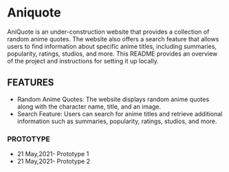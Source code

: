 # Aniquote
AniQuote is an under-construction website that provides a collection of random anime quotes. The website also offers a search feature that allows users to find information about specific anime titles, including summaries, popularity, ratings, studios, and more. This README provides an overview of the project and instructions for setting it up locally.
## FEATURES
* Random Anime Quotes: The website displays random anime quotes along with the character name, title, and an image.
* Search Feature: Users can search for anime titles and retrieve additional information such as summaries, popularity, ratings, studios, and more.
### PROTOTYPE
* 21 May,2021- Prototype 1 
* 21 May,2021- Prototype 2

